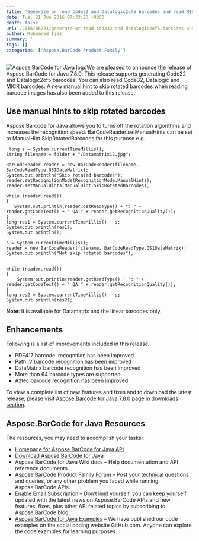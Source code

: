 ```yaml
---
title: 'Generate or read Code32 and Datalogic2of5 barcodes and read MICR barcodes in Java'
date: Tue, 21 Jun 2016 07:33:23 +0000
draft: false
url: /2016/06/21/generate-or-read-code32-and-datalogic2of5-barcodes-and-read-micr-barcodes-in-java/
author: Muhammad Ijaz
summary: ''
tags: []
categories: ['Aspose.BarCode Product Family']
---
```


[![Aspose.BarCode for Java logo][1]](https://blog.aspose.com/wp-content/uploads/sites/2/2013/06/aspose-BarCode-for-Java_100.png)We are pleased to announce the release of Aspose.BarCode for Java 7.8.0. This release supports generating Code32 and Datalogic2of5 barcodes. You can also read Code32, Datalogic and MICR barcodes. A new manual hint to skip rotated barcodes when reading barcode images has also been added to this release.

## Use manual hints to skip rotated barcodes

Aspose.Barcode for Java allows you to turns off the rotation algorithms and increases the recognition speed. BarCodeReader.setManualHints can be set to ManualHint.SkipRotatedBarcodes for this purpose e.g.

```
 long s = System.currentTimeMillis();
String filename = folder + "/Datamatrix12.jpg";

BarCodeReader reader = new BarCodeReader(filename, BarCodeReadType.GS1DataMatrix);
System.out.println("Skip rotated barcodes");
reader.setRecognitionMode(RecognitionMode.ManualHints);
reader.setManualHints(ManualHint.SkipRotatedBarcodes);

while (reader.read())
{
   System.out.println(reader.getReadType() + ": " + reader.getCodeText() + " QA:" + reader.getRecognitionQuality());
}
long res1 = System.currentTimeMillis() - s;
System.out.println(res1);
System.out.println();

s = System.currentTimeMillis();
reader = new BarCodeReader(filename, BarCodeReadType.GS1DataMatrix);
System.out.println("Not skip rotated barcodes");


while (reader.read())
{
    System.out.println(reader.getReadType() + ": " + reader.getCodeText() + " QA:" + reader.getRecognitionQuality());
}
long res2 = System.currentTimeMillis() - s;
System.out.println(res2); 
```

**Note**: It is available for Datamatrix and the linear barcodes only.

## Enhancements

Following is a list of improvements included in this release.

*   PDF417 barcode  recognition has been improved
*   Path IV barcode recognition has been improved
*   DataMatrix barcode recognition has been improved
*   More than 64 barcode types are supported
*   Aztec barcode recognition has been improved

To view a complete list of new features and fixes and to download the latest release, please visit [Aspose.Barcode for Java 7.8.0 page in downloads section][2].

## Aspose.BarCode for Java Resources

The resources, you may need to accomplish your tasks:

*   [Homepage for Aspose.BarCode for Java API][3]
*   [Download Aspose.BarCode for Java][4]
*   Aspose.BarCode for Java Wiki docs – Help documentation and API reference documents.
*   [Aspose.BarCode Product Family Forum][5] – Post your technical questions and queries, or any other problem you faced while running Aspose.BarCode APIs.
*   [Enable Email Subscription][6] – Don’t limit yourself, you can keep yourself updated with the latest news on Aspose.BarCode APIs and new features, fixes, plus other API related topics by subscribing to Aspose.BarCode blog.
*   [Aspose.BarCode for Java Examples][7] – We have published our code examples on the social coding website GitHub.com. Anyone can explore the code examples for learning purposes.




[1]: https://blog.aspose.com/wp-content/uploads/sites/2/2013/06/aspose-BarCode-for-Java_100.png "Aspose.BarCode for Java logo"
[2]: http://www.aspose.com/downloads/barcode/java
[3]: http://www.aspose.com/products/barcode/java
[4]: http://www.aspose.com/downloads/barcode/java
[5]: http://www.aspose.com/community/forums/aspose.barcode-product-family/193/showforum.aspx
[6]: https://blog.aspose.com/
[7]: https://github.com/aspose-barcode/Aspose.BarCode-for-Java




